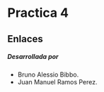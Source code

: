 Practica 4
=========


Enlaces
--------------


##### Desarrollada por

* Bruno Alessio Bibbo.
* Juan Manuel Ramos Perez.
